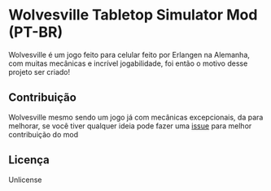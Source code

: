 # Wolvesville Tabletop Simulator Mod (PT-BR)
Wolvesville é um jogo feito para celular feito por Erlangen na Alemanha, com muitas mecânicas e incrível jogabilidade, foi então o motivo desse projeto ser criado!

##  Contribuição
Wolvesville mesmo sendo um jogo já com mecânicas excepcionais, da para melhorar, se você tiver qualquer ideia pode fazer uma [issue](https://github.com/lostopkk/wolvesville-tts-ptbr/issues) para melhor contribuição do mod

## Licença
Unlicense
